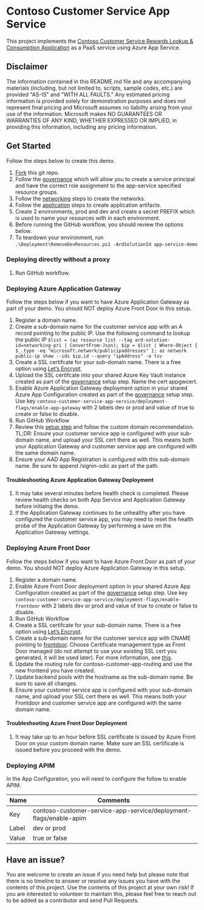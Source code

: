 # Contoso Customer Service App Service

This project implements the [Contoso Customer Service Rewards Lookup & Consumption Application](https://github.com/msft-davidlee/contoso-customer-service-app#readme) as a PaaS service using Azure App Service.

## Disclaimer

The information contained in this README.md file and any accompanying materials (including, but not limited to, scripts, sample codes, etc.) are provided "AS-IS" and "WITH ALL FAULTS." Any estimated pricing information is provided solely for demonstration purposes and does not represent final pricing and Microsoft assumes no liability arising from your use of the information. Microsoft makes NO GUARANTEES OR WARRANTIES OF ANY KIND, WHETHER EXPRESSED OR IMPLIED, in providing this information, including any pricing information.

## Get Started

Follow the steps below to create this demo.

1. [Fork](https://docs.github.com/en/get-started/quickstart/fork-a-repo) this git repo.
2. Follow the [governance](https://github.com/msft-davidlee/contoso-governance) which will allow you to create a service principal and have the correct role assignment to the app-service specified resource groups.
3. Follow the [networking](https://github.com/msft-davidlee/contoso-networking) steps to create the networks.
4. Follow the [application](https://github.com/msft-davidlee/contoso-customer-service-app) steps to create application artifacts.
5. Create 2 environments, prod and dev and create a secret PREFIX which is used to name your resources with in each environment.
6. Before running the GitHub workflow, you should review the options below.
7. To teardown your environment, run ``` .\Deployment\RemoveDevResources.ps1 -ArdSolutionId app-service-demo ```

### Deploying directly without a proxy

1. Run GitHub workflow.

### Deploying Azure Application Gateway

Follow the steps below if you want to have Azure Application Gateway as part of your demo. You should NOT deploy Azure Front Door in this setup.

1. Register a domain name.
2. Create a sub-domain name for the customer service app with an A record pointing to the public IP. Use the following command to lookup the public IP ``` $list = (az resource list --tag ard-solution-id=networking-pri | ConvertFrom-Json); $ip = $list | Where-Object { $_.type -eq "microsoft.network/publicipaddresses" }; az network public-ip show --ids $ip.id --query "ipAddress" -o tsv ```
3. Create a SSL certifcate for your sub-domain name. There is a free option using [Let’s Encrypt](https://letsencrypt.org/).
4. Upload the SSL certifcate into your shared Azure Key Vault instance created as part of the [governance](https://github.com/msft-davidlee/contoso-governance) setup step. Name the cert appgwcert.
5. Enable Azure Application Gateway deployment option in your shared Azure App Configuration created as part of the [governance](https://github.com/msft-davidlee/contoso-governance) setup step. Use key ``` contoso-customer-service-app-service/deployment-flags/enable-app-gateway ``` with 2 labels dev or prod and value of true to create or false to disable.
6. Run GitHub Workflow
7. Review this [setup step](https://learn.microsoft.com/en-us/azure/application-gateway/configure-web-app?tabs=customdomain%2Cazure-portal) and follow the custom domain recommendation. TL;DR: Ensure your customer service app is configured with your sub-domain name, and upload your SSL cert there as well. This means both your Application Gateway and customer service app are configured with the same domain name.
8. Ensure your AAD App Registration is configured with this sub-domain name. Be sure to append /signin-odic as part of the path.

#### Troubleshooting Azure Application Gateway Deployment

1. It may take several minutes before health check is completed. Please review health checks on both App Service and Application Gateway before initiaing the demo.
2. If the Application Gateway continues to be unhealthy after you have configured the customer service app, you may need to reset the health probe of the Application Gateway by performing a save on the Application Gateway settings.

### Deploying Azure Front Door

Follow the steps below if you want to have Azure Front Door as part of your demo. You should NOT deploy Azure Application Gateway in this setup.

1. Register a domain name.
2. Enable Azure Front Door deployment option in your shared Azure App Configuration created as part of the [governance](https://github.com/msft-davidlee/contoso-governance) setup step. Use key ``` contoso-customer-service-app-service/deployment-flags/enable-frontdoor ``` with 2 labels dev or prod and value of true to create or false to disable.
3. Run GitHub Workflow
4. Create a SSL certifcate for your sub-domain name. There is a free option using [Let’s Encrypt](https://letsencrypt.org/).
5. Create a sub-domain name for the customer service app with CNAME pointing to [frontdoor](https://learn.microsoft.com/en-us/azure/frontdoor/front-door-custom-domain). Choose Certificate management type as Front Door managed (do not attempt to use your existing SSL cert you generated, it will be used later). For more information, see [this](https://learn.microsoft.com/en-us/azure/frontdoor/front-door-custom-domain-https#option-1-default-use-a-certificate-managed-by-front-door).
6. Update the routing rule for contoso-customer-app-routing and use the new frontend you have created.
7. Update backend pools with the hostname as the sub-domain name. Be sure to save all changes.
8. Ensure your customer service app is configured with your sub-domain name, and upload your SSL cert there as well. This means both your Frontdoor and customer service app are configured with the same domain name.

#### Troubleshooting Azure Front Door Deployment

1. It may take up to an hour before SSL certificate is issued by Azure Front Door on your custom domain name. Make sure an SSL certificate is issued before you proceed with the demo.

### Deploying APIM

In the App Configuration, you will need to configure the follow to enable APIM.

| Name | Comments |
| --- | --- |
| Key | contoso-customer-service-app-service/deployment-flags/enable-apim |
| Label | dev or prod |
| Value | true or false |

## Have an issue?

You are welcome to create an issue if you need help but please note that there is no timeline to answer or resolve any issues you have with the contents of this project. Use the contents of this project at your own risk! If you are interested to volunteer to maintain this, please feel free to reach out to be added as a contributor and send Pull Requests.
